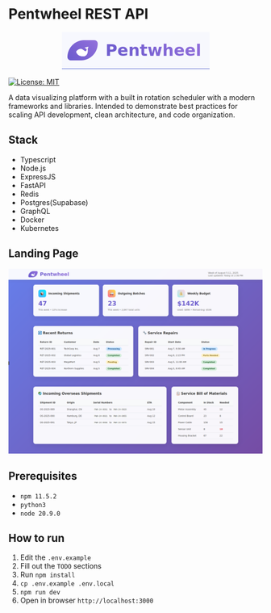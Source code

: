 # Pentwheel REST API  

<p align="center">
  <img src="./assets/logo.png" alt="Pentwheel logo" />
</p>  

[![License: MIT](https://img.shields.io/badge/License-MIT-yellow.svg)](https://opensource.org/licenses/MIT)  

A data visualizing platform with a built in rotation scheduler with a modern frameworks and libraries. Intended to demonstrate best practices for scaling API development, clean architecture, and code organization.  

## Stack  
* Typescript  
* Node.js  
* ExpressJS  
* FastAPI  
* Redis  
* Postgres(Supabase)  
* GraphQL  
* Docker  
* Kubernetes  

## Landing Page  
![Pentwheel Landing Page](./assets/landing.png "Pentwheel Landing")  

## Prerequisites  
* `npm 11.5.2`  
* `python3`  
* `node 20.9.0`  

## How to run  
1. Edit the `.env.example`  
2. Fill out the `TODO` sections  
3. Run `npm install`  
4. `cp .env.example .env.local`  
5. `npm run dev`  
6. Open in browser `http://localhost:3000`   
